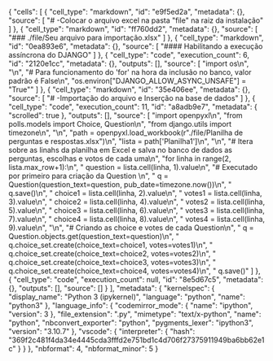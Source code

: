 {
 "cells": [
  {
   "cell_type": "markdown",
   "id": "e9f5ed2a",
   "metadata": {},
   "source": [
    "# -Colocar o arquivo excel na pasta \"file\" na raiz da instalação"
   ]
  },
  {
   "cell_type": "markdown",
   "id": "ff760dd2",
   "metadata": {},
   "source": [
    "### ./file/Seu arquivo para importação.xlsx"
   ]
  },
  {
   "cell_type": "markdown",
   "id": "0ea893e6",
   "metadata": {},
   "source": [
    "#### Habilitando a execução assíncrona do DJANGO"
   ]
  },
  {
   "cell_type": "code",
   "execution_count": 6,
   "id": "2120e1cc",
   "metadata": {},
   "outputs": [],
   "source": [
    "import os\n",
    "\n",
    "# Para funcionamento do 'for' na hora da inclusão no banco, valor padrão é False\n",
    "os.environ[\"DJANGO_ALLOW_ASYNC_UNSAFE\"] = \"True\""
   ]
  },
  {
   "cell_type": "markdown",
   "id": "35e406ee",
   "metadata": {},
   "source": [
    "# -Importação do arquivo e Inserção na base de dados"
   ]
  },
  {
   "cell_type": "code",
   "execution_count": 11,
   "id": "a8adb9e7",
   "metadata": {
    "scrolled": true
   },
   "outputs": [],
   "source": [
    "import openpyxl\n",
    "from polls.models import Choice, Question\n",
    "from django.utils import timezone\n",
    "\n",
    "path = openpyxl.load_workbook(r\"./file/Planilha de perguntas e respostas.xlsx\")\n",
    "lista = path['Planilha1']\n",
    "\n",
    "# Itera sobre as linahs da planilha em Excel e salva no banco de dados as perguntas, escolhas e votos de cada uma\n",
    "for linha in range(2, lista.max_row+1):\n",
    "    question = lista.cell(linha, 1).value\n",
    "#   Executado por primeiro para criação da Question  \n",
    "    q = Question(question_text=question, pub_date=timezone.now())\n",
    "    q.save()\n",
    "    choice1 = lista.cell(linha, 2).value\n",
    "    votes1 = lista.cell(linha, 3).value\n",
    "    choice2 = lista.cell(linha, 4).value\n",
    "    votes2 = lista.cell(linha, 5).value\n",
    "    choice3 = lista.cell(linha, 6).value\n",
    "    votes3 = lista.cell(linha, 7).value\n",
    "    choice4 = lista.cell(linha, 8).value\n",
    "    votes4 = lista.cell(linha, 9).value\n",
    "\n",
    "#   Criando as choice e votes de cada Question\n",
    "    q = Question.objects.get(question_text=question)\n",
    "    q.choice_set.create(choice_text=choice1, votes=votes1)\n",
    "    q.choice_set.create(choice_text=choice2, votes=votes2)\n",
    "    q.choice_set.create(choice_text=choice3, votes=votes3)\n",
    "    q.choice_set.create(choice_text=choice4, votes=votes4)\n",
    "    q.save()"
   ]
  },
  {
   "cell_type": "code",
   "execution_count": null,
   "id": "8e5d67c5",
   "metadata": {},
   "outputs": [],
   "source": []
  }
 ],
 "metadata": {
  "kernelspec": {
   "display_name": "Python 3 (ipykernel)",
   "language": "python",
   "name": "python3"
  },
  "language_info": {
   "codemirror_mode": {
    "name": "ipython",
    "version": 3
   },
   "file_extension": ".py",
   "mimetype": "text/x-python",
   "name": "python",
   "nbconvert_exporter": "python",
   "pygments_lexer": "ipython3",
   "version": "3.10.7"
  },
  "vscode": {
   "interpreter": {
    "hash": "369f2c481f4da34e4445cda3fffd2e751bd1c4d706f27375911949ba6bb62e1c"
   }
  }
 },
 "nbformat": 4,
 "nbformat_minor": 5
}
